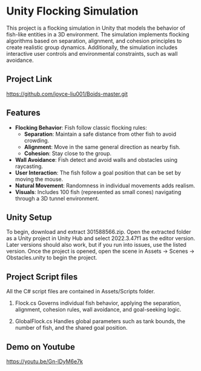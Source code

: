 # Unity Flocking Simulation
This project is a flocking simulation in Unity that models the behavior of fish-like entities in a 3D environment. The simulation implements flocking algorithms based on separation, alignment, and cohesion principles to create realistic group dynamics. Additionally, the simulation includes interactive user controls and environmental constraints, such as wall avoidance.

## Project Link
https://github.com/joyce-liu001/Boids-master.git

## Features
- **Flocking Behavior**: Fish follow classic flocking rules:
  - **Separation**: Maintain a safe distance from other fish to avoid crowding.
  - **Alignment**: Move in the same general direction as nearby fish.
  - **Cohesion**: Stay close to the group.
- **Wall Avoidance**: Fish detect and avoid walls and obstacles using raycasting.
- **User Interaction**: The fish follow a goal position that can be set by moving the mouse.
- **Natural Movement**: Randomness in individual movements adds realism.
- **Visuals**: Includes 100 fish (represented as small cones) navigating through a 3D tunnel environment.

## Unity Setup
To begin, download and extract 301588566.zip. Open the extracted folder as a Unity project in Unity Hub and select 2022.3.47f1 as the editor version. 
Later versions should also work, but if you run into issues, use the listed version. 
Once the project is opened, open the scene in Assets -> Scenes -> Obstacles.unity to begin the project.

## Project Script files
All the C# script files are contained in Assets/Scripts folder.
1) Flock.cs 
Governs individual fish behavior, applying the separation, alignment, cohesion rules, wall avoidance, and goal-seeking logic. 

2) GlobalFlock.cs 
Handles global parameters such as tank bounds, the number of fish, and the shared goal position.

## Demo on Youtube
https://youtu.be/Gn-lDyM6e7k
